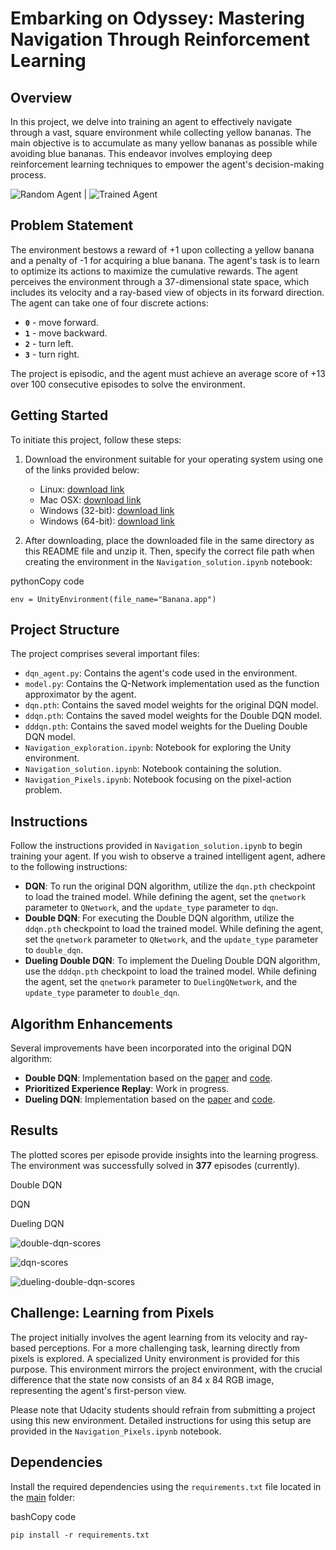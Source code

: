 
# Embarking on Odyssey: Mastering Navigation Through Reinforcement Learning

## Overview

In this project, we delve into training an agent to effectively navigate through a vast, square environment while collecting yellow bananas. The main objective is to accumulate as many yellow bananas as possible while avoiding blue bananas. This endeavor involves employing deep reinforcement learning techniques to empower the agent's decision-making process.

![Random Agent](https://github.com/neelgandhi108/deep_reinforcement_learning_navigation/blob/master/results/random_agent.gif) | ![Trained Agent](https://github.com/neelgandhi108/deep_reinforcement_learning_navigation/blob/master/results/trained_agent.gif)

## Problem Statement

The environment bestows a reward of +1 upon collecting a yellow banana and a penalty of -1 for acquiring a blue banana. The agent's task is to learn to optimize its actions to maximize the cumulative rewards. The agent perceives the environment through a 37-dimensional state space, which includes its velocity and a ray-based view of objects in its forward direction. The agent can take one of four discrete actions:

-   **`0`** - move forward.
-   **`1`** - move backward.
-   **`2`** - turn left.
-   **`3`** - turn right.

The project is episodic, and the agent must achieve an average score of +13 over 100 consecutive episodes to solve the environment.

## Getting Started

To initiate this project, follow these steps:

1.  Download the environment suitable for your operating system using one of the links provided below:
    
    -   Linux: [download link](https://s3-us-west-1.amazonaws.com/udacity-drlnd/P1/Banana/Banana_Linux.zip)
    -   Mac OSX: [download link](https://s3-us-west-1.amazonaws.com/udacity-drlnd/P1/Banana/Banana.app.zip)
    -   Windows (32-bit): [download link](https://s3-us-west-1.amazonaws.com/udacity-drlnd/P1/Banana/Banana_Windows_x86.zip)
    -   Windows (64-bit): [download link](https://s3-us-west-1.amazonaws.com/udacity-drlnd/P1/Banana/Banana_Windows_x86_64.zip)
2.  After downloading, place the downloaded file in the same directory as this README file and unzip it. Then, specify the correct file path when creating the environment in the `Navigation_solution.ipynb` notebook:
    

pythonCopy code

`env = UnityEnvironment(file_name="Banana.app")` 

## Project Structure

The project comprises several important files:

-   `dqn_agent.py`: Contains the agent's code used in the environment.
-   `model.py`: Contains the Q-Network implementation used as the function approximator by the agent.
-   `dqn.pth`: Contains the saved model weights for the original DQN model.
-   `ddqn.pth`: Contains the saved model weights for the Double DQN model.
-   `dddqn.pth`: Contains the saved model weights for the Dueling Double DQN model.
-   `Navigation_exploration.ipynb`: Notebook for exploring the Unity environment.
-   `Navigation_solution.ipynb`: Notebook containing the solution.
-   `Navigation_Pixels.ipynb`: Notebook focusing on the pixel-action problem.

## Instructions

Follow the instructions provided in `Navigation_solution.ipynb` to begin training your agent. If you wish to observe a trained intelligent agent, adhere to the following instructions:

-   **DQN**: To run the original DQN algorithm, utilize the `dqn.pth` checkpoint to load the trained model. While defining the agent, set the `qnetwork` parameter to `QNetwork`, and the `update_type` parameter to `dqn`.
-   **Double DQN**: For executing the Double DQN algorithm, utilize the `ddqn.pth` checkpoint to load the trained model. While defining the agent, set the `qnetwork` parameter to `QNetwork`, and the `update_type` parameter to `double_dqn`.
-   **Dueling Double DQN**: To implement the Dueling Double DQN algorithm, use the `dddqn.pth` checkpoint to load the trained model. While defining the agent, set the `qnetwork` parameter to `DuelingQNetwork`, and the `update_type` parameter to `double_dqn`.

## Algorithm Enhancements

Several improvements have been incorporated into the original DQN algorithm:

-   **Double DQN**: Implementation based on the [paper](https://arxiv.org/abs/1509.06461) and [code](https://github.com/dalmia/udacity-deep-reinforcement-learning/blob/master/2%20-%20Value-based%20methods/Project-Navigation/dqn_agent.py#L94).
-   **Prioritized Experience Replay**: Work in progress.
-   **Dueling DQN**: Implementation based on the [paper](https://arxiv.org/abs/1511.06581) and [code](https://github.com/dalmia/udacity-deep-reinforcement-learning/blob/master/2%20-%20Value-based%20methods/Project-Navigation/model.py).

## Results

The plotted scores per episode provide insights into the learning progress. The environment was successfully solved in **377** episodes (currently).

Double DQN

DQN

Dueling DQN

![double-dqn-scores](https://github.com/neelgandhi108/deep_reinforcement_learning_navigation/blob/master/results/ddqn_new_scores.png)

![dqn-scores](https://github.com/neelgandhi108/deep_reinforcement_learning_navigation/blob/master/results/dqn_new_scores.png)

![dueling-double-dqn-scores](https://github.com/neelgandhi108/deep_reinforcement_learning_navigation/blob/master/results/dddqn_new_scores.png)

## Challenge: Learning from Pixels

The project initially involves the agent learning from its velocity and ray-based perceptions. For a more challenging task, learning directly from pixels is explored. A specialized Unity environment is provided for this purpose. This environment mirrors the project environment, with the crucial difference that the state now consists of an 84 x 84 RGB image, representing the agent's first-person view.

Please note that Udacity students should refrain from submitting a project using this new environment. Detailed instructions for using this setup are provided in the `Navigation_Pixels.ipynb` notebook.

## Dependencies

Install the required dependencies using the `requirements.txt` file located in the [main](https://github.com/neelgandhi108/deep_reinforcement_learning_navigation) folder:

bashCopy code

`pip install -r requirements.txt`